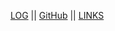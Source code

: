 [LOG](https://github.com/fiardiel/os232/blob/main/TXT/mylog.txt) || [GitHub](https://github.com/fiardiel) || [LINKS](https://github.com/fiardiel/os232/blob/main/links.md)


